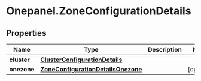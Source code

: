# Onepanel.ZoneConfigurationDetails

## Properties
Name | Type | Description | Notes
------------ | ------------- | ------------- | -------------
**cluster** | [**ClusterConfigurationDetails**](ClusterConfigurationDetails.md) |  | 
**onezone** | [**ZoneConfigurationDetailsOnezone**](ZoneConfigurationDetailsOnezone.md) |  | [optional] 


